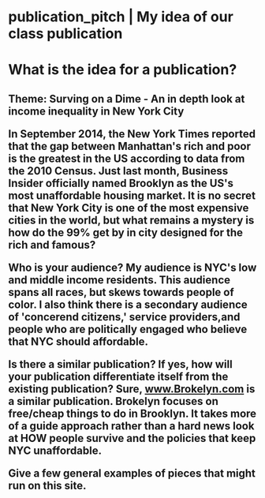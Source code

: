 # publication_pitch | My idea of our class publication 

<h1>What is the idea for a publication?</h1>

<h2>Theme: Surving on a Dime - An in depth look at income inequality in New York City<h/2>

<p>In September 2014, the New York Times reported that the gap between Manhattan's rich and poor is the greatest in the US according to data from the 2010 Census. Just last month, Business Insider officially named Brooklyn as the US's most unaffordable housing market. It is no secret that New York City is one of the most expensive cities in the world, but what remains a mystery is how do the 99% get by in city designed for the rich and famous? </p>

Who is your audience?
My audience is NYC's low and middle income residents. This audience spans all races, but skews towards people of color. 
I also think there is a secondary audience of 'concerend citizens,' service providers,and people who are politically engaged who believe that NYC should affordable.  

Is there a similar publication? If yes, how will your publication differentiate itself from the existing publication?
Sure, www.Brokelyn.com is a similar publication. Brokelyn focuses on free/cheap things to do in Brooklyn. It takes more of a guide approach rather than a hard news look at HOW people survive and the policies that keep NYC unaffordable. 

Give a few general examples of pieces that might run on this site.

